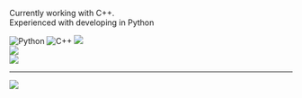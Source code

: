 Currently working with C++.<br>Experienced with developing in Python

![Python](https://img.shields.io/badge/python-3670A0?style=for-the-badge&logo=python&logoColor=ffdd54) ![C++](https://img.shields.io/badge/c++-%2300599C.svg?style=for-the-badge&logo=c%2B%2B&logoColor=white)
![](https://github-readme-stats.vercel.app/api?username=qxvz&theme=dark&hide_border=false&include_all_commits=true&count_private=true)<br/>
![](https://nirzak-streak-stats.vercel.app/?user=qxvz&theme=dark&hide_border=false)<br/>
![](https://github-readme-stats.vercel.app/api/top-langs/?username=qxvz&theme=dark&hide_border=false&include_all_commits=true&count_private=true&layout=compact)

---
[![](https://visitcount.itsvg.in/api?id=qxvz&icon=2&color=3)](https://visitcount.itsvg.in)
